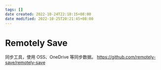 ```yaml
---
tags: []
date created: 2022-10-24T22:18:15+08:00
date modified: 2022-10-25T20:21:45+08:00
---
```


# Remotely Save

同步工具，使用 OSS、OneDrive 等同步数据。
<https://github.com/remotely-save/remotely-save>

